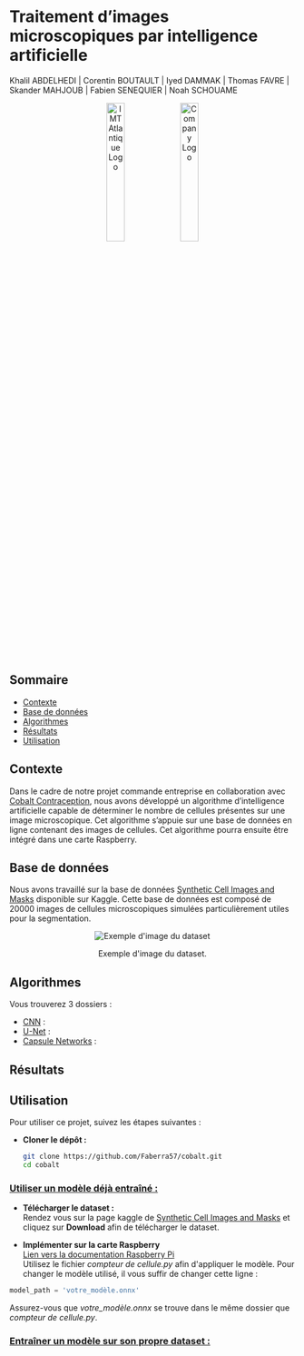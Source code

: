# Traitement d’images microscopiques par intelligence artificielle

Khalil ABDELHEDI | Corentin BOUTAULT | Iyed DAMMAK | Thomas FAVRE | Skander MAHJOUB | Fabien SENEQUIER | Noah SCHOUAME

<div style="text-align: center;">
  <img src="https://www.imt-atlantique.fr/sites/default/files/ecole/logos/imtatlantique/imtatlantique-cmjn-reserve.png" alt="IMT Atlantique Logo" width="25%">
  <img src="https://media.licdn.com/dms/image/v2/C4E0BAQECWVPdJief2Q/company-logo_200_200/company-logo_200_200/0/1668505576220/cobalt_contraception_logo?e=2147483647&v=beta&t=TVbzQ0YoOCeWGU_jZFDfCeVXCAjEcox2pfQ1akBoFVo" alt="Company Logo" width="25%">
</div>

## Sommaire
- [Contexte](#contexte)
- [Base de données](#dataset)
- [Algorithmes](#algorithmes)
- [Résultats](#résultats)
- [Utilisation](#utilisation)

## Contexte
Dans le cadre de notre projet commande entreprise en collaboration avec [Cobalt Contraception](https://www.cobalt-contraception.com/), nous avons développé un algorithme d’intelligence artificielle capable de déterminer le nombre de cellules présentes sur une image microscopique. Cet algorithme s’appuie sur une base de données en ligne contenant des images de cellules. Cet algorithme pourra ensuite être intégré dans une carte Raspberry.

## Base de données
Nous avons travaillé sur la base de données [Synthetic Cell Images and Masks](https://www.kaggle.com/datasets/vbookshelf/synthetic-cell-images-and-masks-bbbc005-v1) disponible sur Kaggle. Cette base de données est composé de 20000 images de cellules microscopiques simulées particulièrement utiles pour la segmentation.

<div style="text-align: center;">
  <img src="https://data.broadinstitute.org/bbbc/BBBC005/synthetic2_in_focus_image.png" alt="Exemple d'image du dataset" />
  <p>Exemple d'image du dataset.</p>
</div>

## Algorithmes
Vous trouverez 3 dossiers :
* [CNN](https://github.com/Faberra57/cobalr/tree/main/CNN) : 
* [U-Net](https://github.com/Faberra57/cobalr/tree/main/Inet) :
* [Capsule Networks](https://github.com/Faberra57/cobalr/tree/main/CapsuleNetworks) :

## Résultats

## Utilisation

Pour utiliser ce projet, suivez les étapes suivantes :

* **Cloner le dépôt :**
   ```bash
   git clone https://github.com/Faberra57/cobalt.git
   cd cobalt

### <u>Utiliser un modèle déjà entraîné :</u>

* **Télécharger le dataset :**<br>
Rendez vous sur la page kaggle de [Synthetic Cell Images and Masks](https://www.kaggle.com/datasets/vbookshelf/synthetic-cell-images-and-masks-bbbc005-v1) et cliquez sur **Download** afin de télécharger le dataset.

* **Implémenter sur la carte Raspberry**<br>
[Lien vers la documentation Raspberry Pi](https://docs.google.com/document/d/1x48W1OlW6UofIinBcvy3fAUehOSoxmO2rE9DZH93tJM/edit?tab=t.0)<br>
Utilisez le fichier *compteur de cellule.py* afin d'appliquer le modèle. Pour changer le modèle utilisé, il vous suffir de changer cette ligne :
```python
model_path = 'votre_modèle.onnx'
```
Assurez-vous que *votre_modèle.onnx* se trouve dans le même dossier que *compteur de cellule.py*.

### <u>Entraîner un modèle sur son propre dataset :</u>
